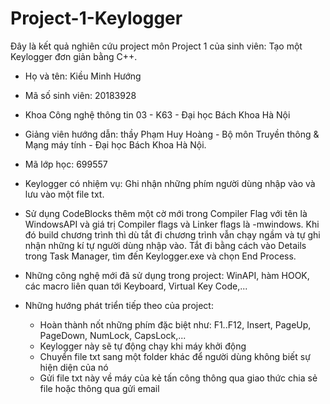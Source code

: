 # Project-1-Keylogger

Đây là kết quả nghiên cứu project môn Project 1 của sinh viên: Tạo một Keylogger đơn giản bằng C++.
- Họ và tên: Kiều Minh Hướng
- Mã số sinh viên: 20183928
- Khoa Công nghệ thông tin 03 - K63 - Đại học Bách Khoa Hà Nội
- Giảng viên hướng dẫn: thầy Phạm Huy Hoàng - Bộ môn Truyền thông & Mạng máy tính - Đại học Bách Khoa Hà Nội.
- Mã lớp học: 699557

- Keylogger có nhiệm vụ: Ghi nhận những phím người dùng nhập vào và lưu vào một file txt.
- Sử dụng CodeBlocks thêm một cờ mới trong Compiler Flag với tên là WindowsAPI và giá trị Compiler flags và Linker flags là -mwindows. Khi đó build chương trình thì dù tắt đi chương trình vẫn chạy ngầm và tự ghi nhận những kí tự người dùng nhập vào. Tắt đi bằng cách vào Details trong Task Manager, tìm đến Keylogger.exe và chọn End Process.
- Những công nghệ mới đã sử dụng trong project: WinAPI, hàm HOOK, các macro liên quan tới Keyboard, Virtual Key Code,...
- Những hướng phát triển tiếp theo của project: 
  + Hoàn thành nốt những phím đặc biệt như: F1..F12, Insert, PageUp, PageDown, NumLock, CapsLock,...
  + Keylogger này sẽ tự động chạy khi máy khởi động
  + Chuyển file txt sang một folder khác để người dùng không biết sự hiện diện của nó
  + Gửi file txt này về máy của kẻ tấn công thông qua giao thức chia sẻ file hoặc thông qua gửi email
